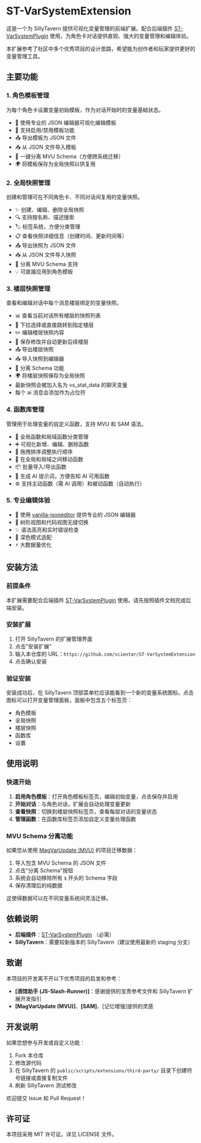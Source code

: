 # ST-VarSystemExtension

这是一个为 SillyTavern 提供可视化变量管理的前端扩展。配合后端插件 [ST-VarSystemPlugin](https://github.com/scientar/ST-VarSystemPlugin) 使用，为角色卡对话提供直观、强大的变量管理和编辑体验。

本扩展参考了社区中多个优秀项目的设计思路，希望能为创作者和玩家提供更好的变量管理工具。

## 主要功能

### 1. 角色模板管理

为每个角色卡设置变量初始模板，作为对话开始时的变量基础状态。

- 📝 使用专业的 JSON 编辑器可视化编辑模板
- 💾 支持启用/禁用模板功能
- 📤 导出模板为 JSON 文件
- 📥 从 JSON 文件导入模板
- 🧹 一键分离 MVU Schema（方便跨系统迁移）
- 🌍 将模板保存为全局快照以供复用

### 2. 全局快照管理

创建和管理可在不同角色卡、不同对话间复用的变量快照。

- ✨ 创建、编辑、删除全局快照
- 🔍 支持按名称、描述搜索
- 🏷️ 标签系统，方便分类管理
- 📋 查看快照详细信息（创建时间、更新时间等）
- 📤 导出快照为 JSON 文件
- 📥 从 JSON 文件导入快照
- 🧹 分离 MVU Schema 支持
- 💡 可直接应用到角色模板

### 3. 楼层快照管理

查看和编辑对话中每个消息楼层绑定的变量快照。

- 📊 查看当前对话所有楼层的快照列表
- 🎯 下拉选择或直接跳转到指定楼层
- ✏️ 编辑楼层快照内容
- 💾 保存修改并自动更新后续楼层
- 📤 导出楼层快照
- 📥 导入快照到编辑器
- 🧹 分离 Schema 功能
- 🌍 将楼层快照保存为全局快照
- 最新快照会被加入名为 vs_stat_data 的聊天变量
- 每个 ai 消息会添加<VarSystemStatusPlaceholder/>作为占位符

### 4. 函数库管理

管理用于处理变量的自定义函数，支持 MVU 和 SAM 语法。

- 🔧 全局函数和局域函数分类管理
- ➕ 可视化新增、编辑、删除函数
- 🔀 拖拽排序调整执行顺序
- 🔄 在全局和局域之间移动函数
- 📦 批量导入/导出函数
- 📝 生成 AI 提示词，方便告知 AI 可用函数
- ⚙️ 支持主动函数（需 AI 调用）和被动函数（自动执行）

### 5. 专业编辑体验

- 🌳 使用 [vanilla-jsoneditor](https://github.com/josdejong/svelte-jsoneditor) 提供专业的 JSON 编辑器
- 🔄 树形视图和代码视图无缝切换
- ✨ 语法高亮和实时错误检查
- 🎨 深色模式适配
- ⚡ 大数据量优化

## 安装方法

### 前提条件

本扩展需要配合后端插件 [ST-VarSystemPlugin](https://github.com/scientar/ST-VarSystemPlugin) 使用。请先按照插件文档完成后端安装。

### 安装扩展

1. 打开 SillyTavern 的扩展管理界面
2. 点击"安装扩展"
3. 输入本仓库的 URL：`https://github.com/scientar/ST-VarSystemExtension`
4. 点击确认安装

### 验证安装

安装成功后，在 SillyTavern 顶部菜单栏应该能看到一个新的变量系统图标。点击图标可以打开变量管理面板，面板中包含五个标签页：

- 角色模板
- 全局快照
- 楼层快照
- 函数库
- 设置

## 使用说明

### 快速开始

1. **启用角色模板**：打开角色模板标签页，编辑初始变量，点击保存并启用
2. **开始对话**：与角色对话，扩展会自动处理变量更新
3. **查看快照**：切换到楼层快照标签页，查看每层对话的变量状态
4. **管理函数**：在函数库标签页添加自定义变量处理函数

### MVU Schema 分离功能

如果您从使用 [MagVarUpdate (MVU)](https://github.com/MagicalAstrogy/MagVarUpdate) 的项目迁移数据：

1. 导入包含 MVU Schema 的 JSON 文件
2. 点击"分离 Schema"按钮
3. 系统会自动移除所有 `$` 开头的 Schema 字段
4. 保存清理后的纯数据

这使得数据可以在不同变量系统间灵活迁移。

## 依赖说明

- **后端插件**：[ST-VarSystemPlugin](https://github.com/scientar/ST-VarSystemPlugin) （必需）
- **SillyTavern**：需要较新版本的 SillyTavern（建议使用最新的 staging 分支）

## 致谢

本项目的开发离不开以下优秀项目的启发和参考：

- **[酒馆助手 (JS-Slash-Runner)]**：感谢提供的宝贵参考文件和 SillyTavern 扩展开发指引
- **[MagVarUpdate (MVU)]**、**[SAM]**、[记忆增强]提供的灵感

## 开发说明

如果您想参与开发或自定义功能：

1. Fork 本仓库
2. 修改源代码
3. 在 SillyTavern 的 `public/scripts/extensions/third-party/` 目录下创建符号链接或直接复制文件
4. 刷新 SillyTavern 测试修改

欢迎提交 Issue 和 Pull Request！

## 许可证

本项目采用 MIT 许可证。详见 LICENSE 文件。
